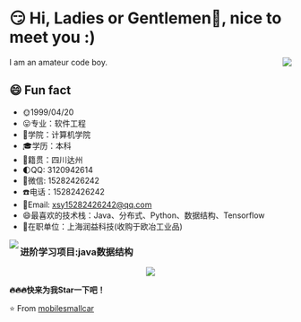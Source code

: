 ### 

# 😏 Hi,  Ladies or Gentlemen👋, nice to meet you :)

<img align="right" src="https://github-readme-stats.vercel.app/api?username=mobilesmallcar&count_private=true&show_icons=true&title_color=ffaa22&icon_color=ffaa22&text_color=383838&bg_color=ffffff&hide_title=false&locale=en" />

I am an amateur code boy.

## 😄 Fun fact

- :sun_with_face:1999/04/20
- :stuck_out_tongue:专业：软件工程 
- :school:学院：计算机学院 
- :mortar_board:学历：本科
- :house_with_garden:籍贯：四川达州
- :first_quarter_moon:QQ: 3120942614 
- :wilted_flower:微信: 15282426242 
- :telephone:电话：15282426242
- :email:Email: xsy15282426242@qq.com
- :smile:最喜欢的技术栈：Java、分布式、Python、数据结构、Tensorflow
- :construction:在职单位：上海润益科技(收购于欧冶工业品)

<p align="left">
    <a href="#">
	<img align="left" src="https://github-readme-stats.vercel.app/api/top-langs/?username=mobilesmallcar&title_color=ffaa22&icon_color=ffaa22&text_color=383838&bg_color=ffffff&hide_title=false&locale=en" />
</a>
</p>









### 

### 进阶学习项目:java数据结构

<p align="center">
    <a href="https://github.com/mobilesmallcar/alg">
        <img align="center" src="https://github-readme-stats.vercel.app/api/pin/?username=mobilesmallcar&repo=alg" />
    </a>
</p>



**:fire::fire::fire:快来为我Star一下吧！**

⭐️ From [mobilesmallcar](https://github.com/mobilesmallcar)
